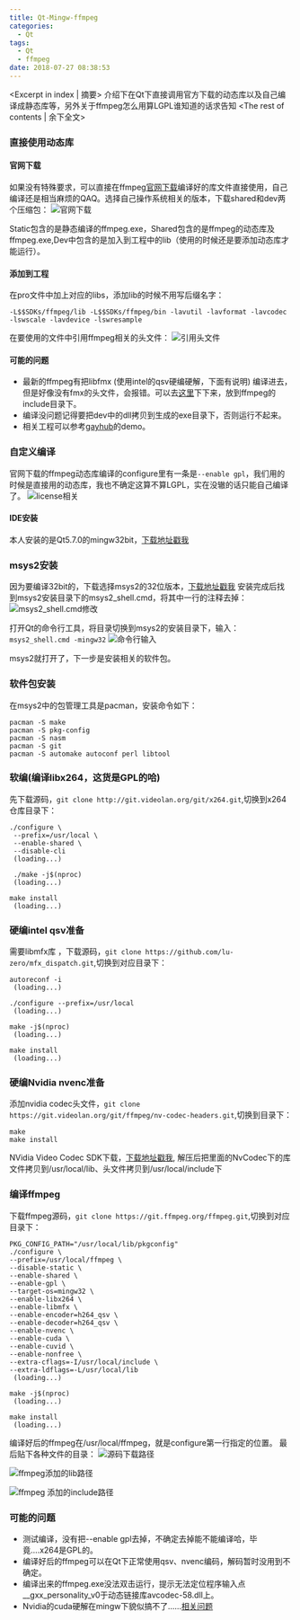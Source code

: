 ```yaml
---
title: Qt-Mingw-ffmpeg
categories:
  - Qt
tags:
  - Qt
  - ffmpeg
date: 2018-07-27 08:38:53
---
```


<Excerpt in index | 摘要> 
介绍下在Qt下直接调用官方下载的动态库以及自己编译成静态库等，另外关于ffmpeg怎么用算LGPL谁知道的话求告知<!-- more -->
<The rest of contents | 余下全文>


### 直接使用动态库

#### 官网下载
如果没有特殊要求，可以直接在ffmpeg[官网下载](https://ffmpeg.zeranoe.com/builds/)编译好的库文件直接使用，自己编译还是相当麻烦的QAQ。选择自己操作系统相关的版本，下载shared和dev两个压缩包：
![官网下载](https://cdn.jsdelivr.net/gh/Longxr/PicStored/blog/Qt-Mingw-ffmpeg_01.png)

Static包含的是静态编译的ffmpeg.exe，Shared包含的是ffmpeg的动态库及ffmpeg.exe,Dev中包含的是加入到工程中的lib（使用的时候还是要添加动态库才能运行）。

#### 添加到工程

在pro文件中加上对应的libs，添加lib的时候不用写后缀名字：
```
-L$$SDKs/ffmpeg/lib -L$$SDKs/ffmpeg/bin -lavutil -lavformat -lavcodec -lswscale -lavdevice -lswresample 
```

在要使用的文件中引用ffmpeg相关的头文件：
![引用头文件](https://cdn.jsdelivr.net/gh/Longxr/PicStored/blog/Qt-Mingw-ffmpeg_02.png)

#### 可能的问题
- 最新的ffmpeg有把libfmx (使用intel的qsv硬编硬解，下面有说明) 编译进去，但是好像没有fmx的头文件，会报错。可以去[这里](https://github.com/lu-zero/mfx_dispatch/tree/master/mfx)下下来，放到ffmpeg的include目录下。
- 编译没问题记得要把dev中的dll拷贝到生成的exe目录下，否则运行不起来。
- 相关工程可以参考[gayhub](https://github.com/Longxr/ffmpegtest)的demo。

### 自定义编译
官网下载的ffmpeg动态库编译的configure里有一条是`--enable gpl`，我们用的时候是直接用的动态库，我也不确定这算不算LGPL，实在没辙的话只能自己编译了。
![license相关](https://cdn.jsdelivr.net/gh/Longxr/PicStored/blog/Qt-Mingw-ffmpeg_03.png)

#### IDE安装
本人安装的是Qt5.7.0的mingw32bit，[下载地址戳我](http://download.qt.io/archive/qt/5.7/5.7.0/)

### msys2安装
因为要编译32bit的，下载选择msys2的32位版本，[下载地址戳我](http://www.msys2.org/)
安装完成后找到msys2安装目录下的msys2_shell.cmd，将其中一行的注释去掉：
![msys2_shell.cmd修改](https://cdn.jsdelivr.net/gh/Longxr/PicStored/blog/Qt-Mingw-ffmpeg_04.png)

打开Qt的命令行工具，将目录切换到msys2的安装目录下，输入：`msys2_shell.cmd -mingw32`
![命令行输入](https://cdn.jsdelivr.net/gh/Longxr/PicStored/blog/Qt-Mingw-ffmpeg_05.png)

msys2就打开了，下一步是安装相关的软件包。

### 软件包安装
在msys2中的包管理工具是pacman，安装命令如下：
```
pacman -S make
pacman -S pkg-config
pacman -S nasm
pacman -S git
pacman -S automake autoconf perl libtool
```

### 软编(编译libx264，这货是GPL的哈)
先下载源码，`git clone http://git.videolan.org/git/x264.git`,切换到x264仓库目录下：
```
./configure \
 --prefix=/usr/local \
 --enable-shared \
 --disable-cli
 (loading...)

 ./make -j$(nproc)
 (loading...)

make install
 (loading...)
```

### 硬编intel qsv准备
需要libmfx库 ，下载源码，`git clone https://github.com/lu-zero/mfx_dispatch.git`,切换到对应目录下：
```
autoreconf -i
 (loading...)

./configure --prefix=/usr/local
 (loading...)

make -j$(nproc)
 (loading...)

make install
 (loading...)
```

### 硬编Nvidia nvenc准备
添加nvidia codec头文件，`git clone https://git.videolan.org/git/ffmpeg/nv-codec-headers.git`,切换到目录下：
```
make
make install
```
NVidia Video Codec SDK下载，[下载地址戳我](https://developer.nvidia.com/nvidia-video-codec-sdk#Download), 解压后把里面的NvCodec下的库文件拷贝到/usr/local/lib、头文件拷贝到/usr/local/include下

### 编译ffmpeg
下载ffmpeg源码，`git clone https://git.ffmpeg.org/ffmpeg.git`,切换到对应目录下：
```
PKG_CONFIG_PATH="/usr/local/lib/pkgconfig"
./configure \
--prefix=/usr/local/ffmpeg \
--disable-static \
--enable-shared \
--enable-gpl \
--target-os=mingw32 \
--enable-libx264 \
--enable-libmfx \
--enable-encoder=h264_qsv \
--enable-decoder=h264_qsv \
--enable-nvenc \
--enable-cuda \
--enable-cuvid \
--enable-nonfree \
--extra-cflags=-I/usr/local/include \
--extra-ldflags=-L/usr/local/lib
 (loading...)

make -j$(nproc)
 (loading...)

make install
 (loading...)
```

编译好后的ffmpeg在/usr/local/ffmpeg，就是configure第一行指定的位置。
最后贴下各种文件的目录：
![源码下载路径](https://cdn.jsdelivr.net/gh/Longxr/PicStored/blog/Qt-Mingw-ffmpeg_06.png)

![ffmpeg添加的lib路径](https://cdn.jsdelivr.net/gh/Longxr/PicStored/blog/Qt-Mingw-ffmpeg_07.png)

![ffmpeg 添加的include路径](https://cdn.jsdelivr.net/gh/Longxr/PicStored/blog/Qt-Mingw-ffmpeg_08.png)

### 可能的问题
* 测试编译，没有把--enable gpl去掉，不确定去掉能不能编译哈，毕竟....x264是GPL的。
* 编译好后的ffmpeg可以在Qt下正常使用qsv、nvenc编码，解码暂时没用到不确定。
* 编译出来的ffmpeg.exe没法双击运行，提示无法定位程序输入点__gxx_personality_v0于动态链接库avcodec-58.dll上。
* Nvidia的cuda硬解在mingw下貌似搞不了......[相关问题](https://stackoverflow.com/questions/5888908/cuda-with-mingw-updated)
